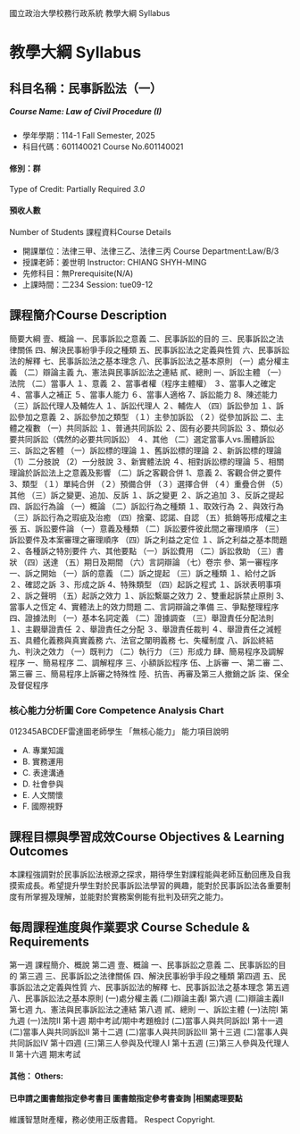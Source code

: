 國立政治大學校務行政系統 教學大綱 Syllabus
# 教學大綱 Syllabus
##  科目名稱：民事訴訟法（一）
#####  Course Name: Law of Civil Procedure (I)
  * 學年學期：114-1 Fall Semester, 2025 
  * 科目代碼：601140021 Course No.601140021
#### 修別：群
Type of Credit: Partially Required 
_3.0_
#### 預收人數
Number of Students
課程資料Course Details
  * 開課單位：法律三甲、法律三乙、法律三丙 Course Department:Law/B/3 
  * 授課老師：姜世明 Instructor: CHIANG SHYH-MING 
  * 先修科目：無Prerequisite(N/A)
  * 上課時間：二234 Session: tue09-12
##  課程簡介Course Description
簡要大綱
壹、概論
一、民事訴訟之意義
二、民事訴訟的目的
三、民事訴訟之法律關係
四、解決民事紛爭手段之種類
五、民事訴訟法之定義與性質
六、民事訴訟法的解釋
七、民事訴訟法之基本理念
八、民事訴訟法之基本原則
（一）處分權主義
（二）辯論主義
九、憲法與民事訴訟法之連結
貳、總則
一、訴訟主體
（一）法院
（二）當事人
１、意義
２、當事者權（程序主體權）
３、當事人之確定
４、當事人之補正
５、當事人能力
６、當事人適格
7、訴訟能力
8、陳述能力
（三）訴訟代理人及輔佐人
１、訴訟代理人 
２、輔佐人
（四）訴訟參加
１、訴訟參加之意義
２、訴訟參加之類型
（１）主參加訴訟
（２）從參加訴訟
二、主體之複數
（一）共同訴訟
１、普通共同訴訟
２、固有必要共同訴訟
３、類似必要共同訴訟（偶然的必要共同訴訟）
４、其他
（二）選定當事人vs.團體訴訟
三、訴訟之客體
（一）訴訟標的理論
１、舊訴訟標的理論
２、新訴訟標的理論
（1）二分肢說
（2）一分肢說
３、新實體法說
４、相對訴訟標的理論
５、相關理論於訴訟法上之意義及影響
（二）訴之客觀合併
1、意義
2、客觀合併之要件
3、類型
（１）單純合併
（２）預備合併
（３）選擇合併
（４）重疊合併
（5）其他
（三）訴之變更、追加、反訴
１、訴之變更
２、訴之追加
３、反訴之提起
四、訴訟行為論
（一）概論
（二）訴訟行為之種類
１、取效行為
２、與效行為
（三）訴訟行為之瑕疵及治癒
（四）捨棄、認諾、自認
（五）抵銷等形成權之主張
五、訴訟要件論
（一）意義及種類
（二）訴訟要件彼此間之審理順序
（三）訴訟要件及本案審理之審理順序
（四）訴之利益之定位
１、訴之利益之基本問題
２、各種訴之特別要件
六、其他要點
（一）訴訟費用
（二）訴訟救助
（三）書狀
（四）送達
（五）期日及期間
（六）言詞辯論
（七）卷宗 
參、第一審程序
一、訴之開始
（一）訴的意義
（二）訴之提起
（三）訴之種類
１、給付之訴
２、確認之訴
３、形成之訴
4、特殊類型
（四）起訴之程式
１、訴狀表明事項
２、訴之聲明
（五）起訴之效力
１、訴訟繫屬之效力
２、雙重起訴禁止原則
3、當事人之恆定
4、實體法上的效力問題
二、言詞辯論之準備
三、爭點整理程序
四、證據法則
（一）基本名詞定義
（二）證據調查
（三）舉證責任分配法則
１、主觀舉證責任
２、舉證責任之分配
３、舉證責任裁判
４、舉證責任之減輕
五、具體化義務與真實義務
六、法官之闡明義務
七、失權制度
八、訴訟終結
九、判決之效力
（一）既判力
（二）執行力
（三）形成力
肆、簡易程序及調解程序
一、簡易程序
二、調解程序
三、小額訴訟程序
伍、上訴審
一、第二審
二、第三審
三、簡易程序上訴審之特殊性
陸、抗告、再審及第三人撤銷之訴
柒、保全及督促程序
###  核心能力分析圖 Core Competence Analysis Chart
012345ABCDEF雷達圖老師學生
「無核心能力」 
能力項目說明
  * A. 專業知識
  * B. 實務運用
  * C. 表達溝通
  * D. 社會參與
  * E. 人文關懷
  * F. 國際視野
##  課程目標與學習成效Course Objectives & Learning Outcomes 
本課程強調對於民事訴訟法根源之探求，期待學生對課程能與老師互動回應及自我摸索成長。希望提升學生對於民事訴訟法學習的興趣，能對於民事訴訟法各重要制度有所掌握及理解，並能對於實務案例能有批判及研究之能力。
##  每周課程進度與作業要求 Course Schedule & Requirements
第一週
課程簡介、概說
第二週
壹、概論
一、民事訴訟之意義
二、民事訴訟的目的
第三週
三、民事訴訟之法律關係
四、解決民事紛爭手段之種類
第四週
五、民事訴訟法之定義與性質
六、民事訴訟法的解釋
七、民事訴訟法之基本理念
第五週
八、民事訴訟法之基本原則
(一)處分權主義
(二)辯論主義Ⅰ
第六週
(二)辯論主義Ⅱ
第七週
九、憲法與民事訴訟法之連結
第八週
貳、總則
一、訴訟主體
(一)法院Ⅰ
第九週
(一)法院Ⅱ
第十週
期中考試/期中考題檢討
(二)當事人與共同訴訟Ⅰ
第十一週
(二)當事人與共同訴訟Ⅱ
第十二週
(二)當事人與共同訴訟Ⅲ
第十三週
(二)當事人與共同訴訟Ⅳ
第十四週
(三)第三人參與及代理人Ⅰ
第十五週
(三)第三人參與及代理人Ⅱ
第十六週
期末考試
####  其他： Others:
####  已申請之圖書館指定參考書目  圖書館指定參考書查詢 |相關處理要點
維護智慧財產權，務必使用正版書籍。 Respect Copyright.